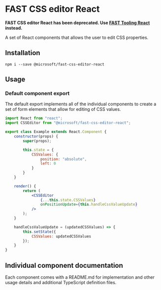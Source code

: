 # FAST CSS editor React

**FAST CSS editor React has been deprecated. Use [FAST Tooling React](https://www.npmjs.com/package/@microsoft/fast-tooling-react) instead.**

A set of React components that allows the user to edit CSS properties.

## Installation

`npm i --save @microsoft/fast-css-editor-react`

## Usage

### Default component export

The default export implements all of the individual components to create a set of form elements that allow for editing of CSS values.

```jsx
import React from "react";
import CSSEditor from "@microsoft/fast-css-editor-react";

export class Example extends React.Component {
    constructor(props) {
        super(props);

        this.state = {
            CSSValues: {
                position: "absolute",
                left: 0
            }
        }
    }

    render() {
        return (
            <CSSEditor
                {...this.state.CSSValues}
                onPositionUpdate={this.handleCssValueUpdate}
            />
        );
    }

    handleCssValueUpdate = (updatedCSSValues) => {
        this.setState({
            CSSValues: updatedCSSValues
        });
    }
}
```

## Individual component documentation

Each component comes with a README.md for implementation and other usage details and additional TypeScript definition files.